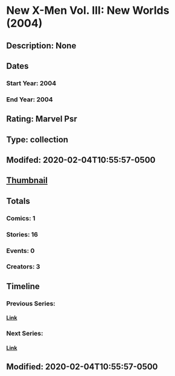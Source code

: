 # New X-Men Vol. III: New Worlds (2004)
## Description: None
## Dates
### Start Year: 2004
### End Year: 2004
## Rating: Marvel Psr
## Type: collection
## Modifed: 2020-02-04T10:55:57-0500
## [Thumbnail](http://i.annihil.us/u/prod/marvel/i/mg/f/70/4bc66d9e3ba5d.jpg)
## Totals
### Comics: 1
### Stories: 16
### Events: 0
### Creators: 3
## Timeline
### Previous Series: 
#### [Link]()
### Next Series: 
#### [Link]()
## Modified: 2020-02-04T10:55:57-0500